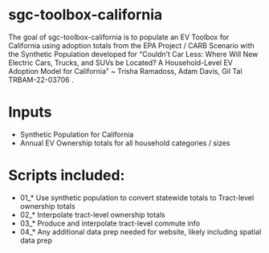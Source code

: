 
<!-- README.md is generated from README.Rmd. Please edit that file -->

# sgc-toolbox-california

<!-- badges: start -->
<!-- badges: end -->

The goal of sgc-toolbox-california is to populate an EV Toolbox for
California using adoption totals from the EPA Project / CARB Scenario
with the Synthetic Population developed for “Couldn’t Car Less: Where
Will New Electric Cars, Trucks, and SUVs be Located? A Household-Level
EV Adoption Model for California” \~ Trisha Ramadoss, Adam Davis, Gil
Tal TRBAM-22-03706 .

# Inputs

-   Synthetic Population for California
-   Annual EV Ownership totals for all household categories / sizes

# Scripts included:

-   01\_\* Use synthetic population to convert statewide totals to
    Tract-level ownership totals
-   02\_\* Interpolate tract-level ownership totals
-   03\_\* Produce and interpolate tract-level commute info
-   04\_\* Any additional data prep needed for website, likely including
    spatial data prep
